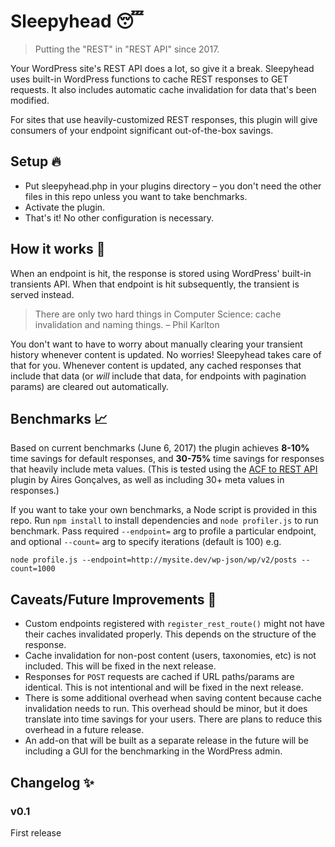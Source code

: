 # Sleepyhead :sleeping:

> Putting the "REST" in "REST API" since 2017.

Your WordPress site's REST API does a lot, so give it a break. Sleepyhead uses built-in WordPress functions to cache REST responses to GET requests. It also includes automatic cache invalidation for data that's been modified.

For sites that use heavily-customized REST responses, this plugin will give consumers of your endpoint significant out-of-the-box savings.

## Setup :fire:

* Put sleepyhead.php in your plugins directory – you don't need the other files in this repo unless you want to take benchmarks.
* Activate the plugin.
* That's it! No other configuration is necessary.

## How it works :wrench:

When an endpoint is hit, the response is stored using WordPress' built-in transients API. When that endpoint is hit subsequently, the transient is served instead.

> There are only two hard things in Computer Science: cache invalidation and naming things. – Phil Karlton

You don't want to have to worry about manually clearing your transient history whenever content is updated. No worries! Sleepyhead takes care of that for you. Whenever content is updated, any cached responses that include that data (or _will_ include that data, for endpoints with pagination params) are cleared out automatically.

## Benchmarks :chart_with_upwards_trend:

Based on current benchmarks (June 6, 2017) the plugin achieves **8-10%** time savings for default responses, and **30-75%** time savings for responses that heavily include meta values. (This is tested using the [ACF to REST API](https://wordpress.org/plugins/acf-to-rest-api/) plugin by Aires Gonçalves, as well as including 30+ meta values in responses.)

If you want to take your own benchmarks, a Node script is provided in this repo. Run `npm install` to install dependencies and `node profiler.js` to run benchmark. Pass required `--endpoint=` arg to profile a particular endpoint, and optional `--count=` arg to specify iterations (default is 100) e.g.

```
node profile.js --endpoint=http://mysite.dev/wp-json/wp/v2/posts --count=1000
```

## Caveats/Future Improvements :thinking:
* Custom endpoints registered with `register_rest_route()` might not have their caches invalidated properly. This depends on the structure of the response.
* Cache invalidation for non-post content (users, taxonomies, etc) is not included. This will be fixed in the next release.
* Responses for `POST` requests are cached if URL paths/params are identical. This is not intentional and will be fixed in the next release.
* There is some additional overhead when saving content because cache invalidation needs to run. This overhead should be minor, but it does translate into time savings for your users. There are plans to reduce this overhead in a future release.
* An add-on that will be built as a separate release in the future will be including a GUI for the benchmarking in the WordPress admin.

## Changelog :sparkles:

### v0.1
First release

